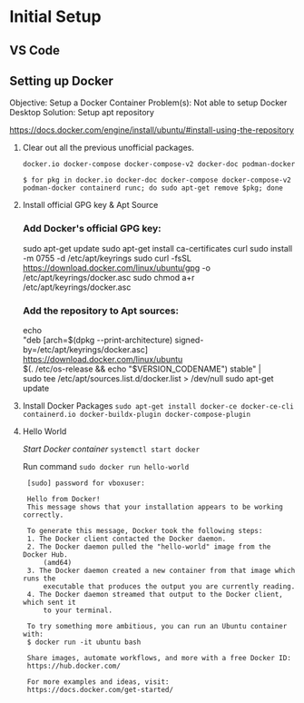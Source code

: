 # Initial Setup

## VS Code


## Setting up Docker


Objective: Setup a Docker Container
Problem(s): Not able to setup Docker Desktop
Solution: Setup apt repository

https://docs.docker.com/engine/install/ubuntu/#install-using-the-repository

1. Clear out all the previous unofficial packages.
    
    `docker.io
    docker-compose
    docker-compose-v2
    docker-doc
    podman-docker`

    `$ for pkg in docker.io docker-doc docker-compose docker-compose-v2 podman-docker containerd runc; do sudo apt-get remove $pkg; done`
2. Install official GPG key & Apt Source

    ### Add Docker's official GPG key:
    sudo apt-get update
    sudo apt-get install ca-certificates curl
    sudo install -m 0755 -d /etc/apt/keyrings
    sudo curl -fsSL https://download.docker.com/linux/ubuntu/gpg -o /etc/apt/keyrings/docker.asc
    sudo chmod a+r /etc/apt/keyrings/docker.asc

    ### Add the repository to Apt sources:
    echo \
    "deb [arch=$(dpkg --print-architecture) signed-by=/etc/apt/keyrings/docker.asc] https://download.docker.com/linux/ubuntu \
    $(. /etc/os-release && echo "$VERSION_CODENAME") stable" | \
    sudo tee /etc/apt/sources.list.d/docker.list > /dev/null
    sudo apt-get update
3. Install Docker Packages
    `sudo apt-get install docker-ce docker-ce-cli containerd.io docker-buildx-plugin docker-compose-plugin`
4. Hello World

    *Start Docker container* 
    `systemctl start docker`

    Run command
    `sudo docker run hello-world`

        [sudo] password for vboxuser: 

        Hello from Docker!
        This message shows that your installation appears to be working correctly.

        To generate this message, Docker took the following steps:
        1. The Docker client contacted the Docker daemon.
        2. The Docker daemon pulled the "hello-world" image from the Docker Hub.
            (amd64)
        3. The Docker daemon created a new container from that image which runs the
            executable that produces the output you are currently reading.
        4. The Docker daemon streamed that output to the Docker client, which sent it
            to your terminal.

        To try something more ambitious, you can run an Ubuntu container with:
        $ docker run -it ubuntu bash

        Share images, automate workflows, and more with a free Docker ID:
        https://hub.docker.com/

        For more examples and ideas, visit:
        https://docs.docker.com/get-started/

